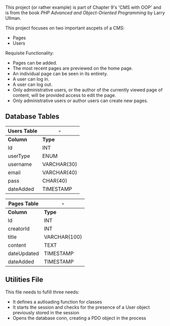 This project (or rather example) is part of Chapter 9's 'CMS with OOP' and is from the book *PHP Advanced and Object-Oriented Programming* by Larry Ullman. 

This project focuses on two important ascpets of a CMS:
- Pages
- Users

Requisite Functionality:
- Pages can be added.
- The most recent pages are previewed on the home page.
- An individual page can be  seen in its entirety.  
- A user can log in.
- A user can log out.
- Only administrative users, or the author of the currently viewed page  of content, will be provided access to edit the page.
- Only administrative users or author users can create new pages. 

## Database Tables

Users Table |-
-|-
**Column** | **Type**
Id | INT 
userType | ENUM
username | VARCHAR(30)
email | VARCHAR(40)
pass | CHAR(40)
dateAdded | TIMESTAMP


Pages Table |-
-|-
**Column** | **Type**
Id | INT 
creatorId | INT
title | VARCHAR(100)
content | TEXT
dateUpdated | TIMESTAMP
dateAdded  | TIMESTAMP

## Utilities File
This file needs to fufill three needs:
- It defines a autloading function for classes
- It starts the session and checks for the presence of a User object previously stored in the session
- Opens the database conn, creating a PDO object in the process
